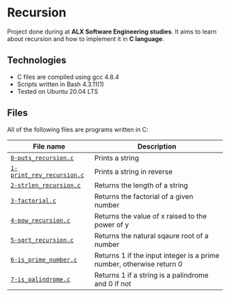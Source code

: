 # Recursion

Project done during at **ALX Software Engineering studies**. It aims to learn  about recursion and how to implement it in **C language**.

## Technologies
* C files are compiled using gcc 4.8.4
* Scripts written in Bash 4.3.11(1)
* Tested on Ubuntu 20.04 LTS

## Files
All of the following files are programs written in C:

| File name | Description |
| ------------ | ----------- |
| [`0-puts_recursion.c`](https://github.com/Yemiluna/alx-system_engineering-devops/blob/main/0x08-recursion/0-puts_recursion.c) | Prints a string |
| [`1-print_rev_recursion.c`](https://github.com/Yemiluna/alx-system_engineering-devops/blob/main/0x08-recursion/1-print_rev_recursion.c) | Prints a string in reverse |
| [`2-strlen_recursion.c`](https://github.com/Yemiluna/alx-system_engineering-devops/blob/main/0x08-recursion/2-strlen_recursion.c) | Returns the length of a string |
| [`3-factorial.c`](https://github.com/Yemiluna/alx-system_engineering-devops/blob/main/0x08-recursion/3-factorial.c) | Returns the factorial of a given number |
| [`4-pow_recursion.c`](https://github.com/Yemiluna/alx-system_engineering-devops/blob/main/0x08-recursion/4-pow_recursion.c) | Returns the value of x raised to the power of y |
| [`5-sqrt_recursion.c`](https://github.com/Yemiluna/alx-system_engineering-devops/blob/main/0x08-recursion/5-sqrt_recursion.c) | Returns the natural sqaure root of a number |
| [`6-is_prime_number.c`](https://github.com/Yemiluna/alx-system_engineering-devops/blob/main/0x08-recursion/6-is_prime_number.c) | Returns 1 if the input integer is a prime number, otherwise return 0 |
| [`7-is_palindrome.c`](https://github.com/Yemiluna/alx-system_engineering-devops/blob/main/0x08-recursion/7-is_palindrome.c) | Returns 1 if a string is a palindrome and 0 if not |
